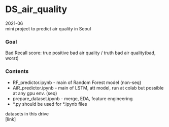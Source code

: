 # DS_air_quality

2021-06  
mini project to predict air quality in Seoul

### Goal
Bad Recall score: true positive bad air quality / truth bad air quality(bad, worst)

### Contents  
- RF_predictor.ipynb - main of Random Forest model (non-seq)  
- AiR_predictor.ipynb - main of LSTM, att model, run at colab but possible at any gpu env. (seq)  
- prepare_dataset.ipynb - merge, EDA, feature engineering  
- *.py should be used for *.ipynb files  



datasets in this drive  
[link]
